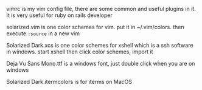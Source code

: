 <p>vimrc is my vim config file, there are some common and useful plugins in it. It is very useful for ruby on rails developer</p>

<p>solarized.vim is one color schemes for vim. put it in ~/.vim/colors. then execute <code>:source</code> in a new vim</p>

<p>Solarized Dark.xcs is one color schemes for xshell which is a ssh software in windows. start xshell then click color schemes, import it </p>

<p>Deja Vu Sans Mono.ttf is a windows font, just double click when you are on windows</p>

<p>Solarized Dark.itermcolors is for iterms on MacOS</p>

